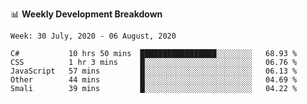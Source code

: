📊 **Weekly Development Breakdown**
<!--START_SECTION:waka-->
```text
Week: 30 July, 2020 - 06 August, 2020

C#           10 hrs 50 mins  █████████████████░░░░░░░░   68.93 % 
CSS          1 hr 3 mins     █░░░░░░░░░░░░░░░░░░░░░░░░   06.76 % 
JavaScript   57 mins         █░░░░░░░░░░░░░░░░░░░░░░░░   06.13 % 
Other        44 mins         █░░░░░░░░░░░░░░░░░░░░░░░░   04.69 % 
Smali        39 mins         █░░░░░░░░░░░░░░░░░░░░░░░░   04.22 %
```
<!--END_SECTION:waka-->
